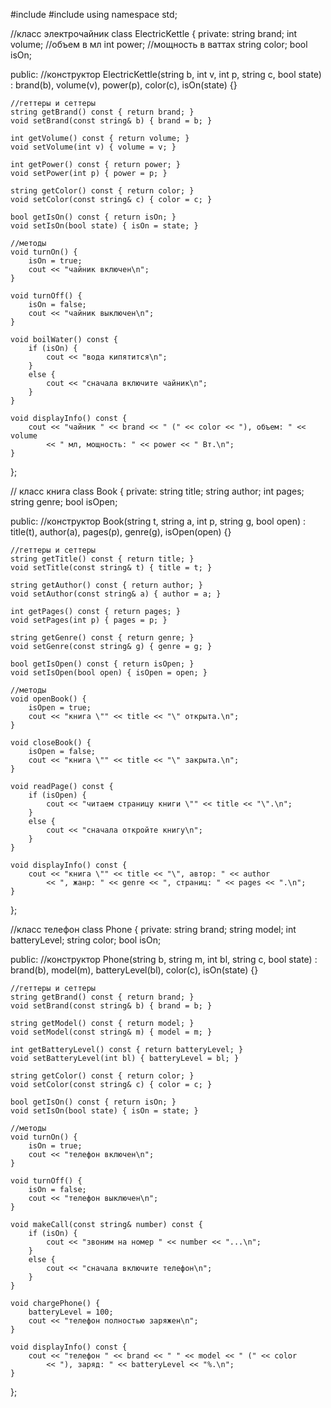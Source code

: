 #include <iostream>
#include <string>
using namespace std;

//класс электрочайник
class ElectricKettle {
private:
    string brand;
    int volume;  //объем в мл
    int power;   //мощность в ваттах
    string color;
    bool isOn;

public:
    //конструктор
    ElectricKettle(string b, int v, int p, string c, bool state)
        : brand(b), volume(v), power(p), color(c), isOn(state) {}

    //геттеры и сеттеры
    string getBrand() const { return brand; }
    void setBrand(const string& b) { brand = b; }

    int getVolume() const { return volume; }
    void setVolume(int v) { volume = v; }

    int getPower() const { return power; }
    void setPower(int p) { power = p; }

    string getColor() const { return color; }
    void setColor(const string& c) { color = c; }

    bool getIsOn() const { return isOn; }
    void setIsOn(bool state) { isOn = state; }

    //методы
    void turnOn() {
        isOn = true;
        cout << "чайник включен\n";
    }

    void turnOff() {
        isOn = false;
        cout << "чайник выключен\n";
    }

    void boilWater() const {
        if (isOn) {
            cout << "вода кипятится\n";
        }
        else {
            cout << "сначала включите чайник\n";
        }
    }

    void displayInfo() const {
        cout << "чайник " << brand << " (" << color << "), объем: " << volume
            << " мл, мощность: " << power << " Вт.\n";
    }
};

// класс книга
class Book {
private:
    string title;
    string author;
    int pages;
    string genre;
    bool isOpen;

public:
    //конструктор
    Book(string t, string a, int p, string g, bool open)
        : title(t), author(a), pages(p), genre(g), isOpen(open) {}

    //геттеры и сеттеры
    string getTitle() const { return title; }
    void setTitle(const string& t) { title = t; }

    string getAuthor() const { return author; }
    void setAuthor(const string& a) { author = a; }

    int getPages() const { return pages; }
    void setPages(int p) { pages = p; }

    string getGenre() const { return genre; }
    void setGenre(const string& g) { genre = g; }

    bool getIsOpen() const { return isOpen; }
    void setIsOpen(bool open) { isOpen = open; }

    //методы
    void openBook() {
        isOpen = true;
        cout << "книга \"" << title << "\" открыта.\n";
    }

    void closeBook() {
        isOpen = false;
        cout << "книга \"" << title << "\" закрыта.\n";
    }

    void readPage() const {
        if (isOpen) {
            cout << "читаем страницу книги \"" << title << "\".\n";
        }
        else {
            cout << "сначала откройте книгу\n";
        }
    }

    void displayInfo() const {
        cout << "книга \"" << title << "\", автор: " << author
            << ", жанр: " << genre << ", страниц: " << pages << ".\n";
    }
};

//класс телефон
class Phone {
private:
    string brand;
    string model;
    int batteryLevel;
    string color;
    bool isOn;

public:
    //конструктор
    Phone(string b, string m, int bl, string c, bool state)
        : brand(b), model(m), batteryLevel(bl), color(c), isOn(state) {}

    //геттеры и сеттеры
    string getBrand() const { return brand; }
    void setBrand(const string& b) { brand = b; }

    string getModel() const { return model; }
    void setModel(const string& m) { model = m; }

    int getBatteryLevel() const { return batteryLevel; }
    void setBatteryLevel(int bl) { batteryLevel = bl; }

    string getColor() const { return color; }
    void setColor(const string& c) { color = c; }

    bool getIsOn() const { return isOn; }
    void setIsOn(bool state) { isOn = state; }

    //методы
    void turnOn() {
        isOn = true;
        cout << "телефон включен\n";
    }

    void turnOff() {
        isOn = false;
        cout << "телефон выключен\n";
    }

    void makeCall(const string& number) const {
        if (isOn) {
            cout << "звоним на номер " << number << "...\n";
        }
        else {
            cout << "сначала включите телефон\n";
        }
    }

    void chargePhone() {
        batteryLevel = 100;
        cout << "телефон полностью заряжен\n";
    }

    void displayInfo() const {
        cout << "телефон " << brand << " " << model << " (" << color
            << "), заряд: " << batteryLevel << "%.\n";
    }
};
